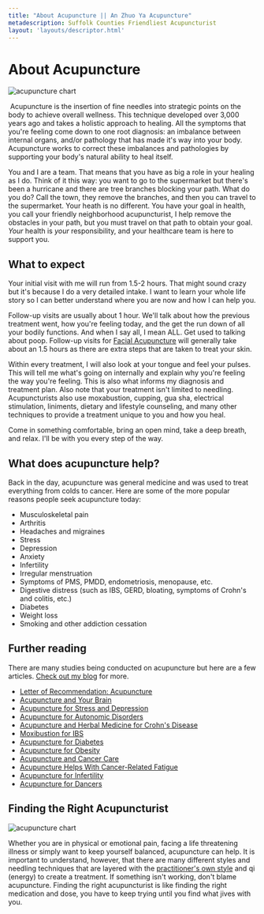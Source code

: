 ```yaml
---
title: "About Acupuncture || An Zhuo Ya Acupuncture"
metadescription: Suffolk Counties Friendliest Acupuncturist
layout: 'layouts/descriptor.html'
---
```


# About Acupuncture

<img alt="acupuncture chart" class="float-left mr-8" src="/images/acupuncturepoints_1.jpg" />

​ Acupuncture is the insertion of fine needles into strategic points on the body to achieve overall wellness. This technique developed over 3,000 years ago and takes a holistic approach to healing. All the symptoms that you're feeling come down to one root diagnosis: an imbalance between internal organs, and/or pathology that has made it's way into your body. Acupuncture works to correct these imbalances and pathologies by supporting your body's natural ability to heal itself.

You and I are a team. That means that you have as big a role in your healing as I do. Think of it this way: you want to go to the supermarket but there's been a hurricane and there are tree branches blocking your path. What do you do? Call the town, they remove the branches, and then you can travel to the supermarket. Your heath is no different. You have your goal in health, you call your friendly neighborhood acupuncturist, I help remove the obstacles in your path, but you must travel on that path to obtain your goal. *Your* health is *your* responsibility, and your healthcare team is here to support you. ​

## What to expect

Your initial visit with me will run from 1.5-2 hours. That might sound crazy but it's because I do a very detailed intake. I want to learn your whole life story so I can better understand where you are now and how I can help you.

Follow-up visits are usually about 1 hour. We'll talk about how the previous treatment went, how you're feeling today, and the get the run down of all your bodily functions. And when I say all, I mean ALL. Get used to talking about poop. Follow-up visits for [Facial Acupuncture](/facial-acupuncture/) will generally take about an 1.5 hours as there are extra steps that are taken to treat your skin.

Within every treatment, I will also look at your tongue and feel your pulses. This will tell me what's going on internally and explain why you're feeling the way you're feeling. This is also what informs my diagnosis and treatment plan. Also note that your treatment isn't limited to needling. Acupuncturists also use moxabustion, cupping, gua sha, electrical stimulation, liniments, dietary and lifestyle counseling, and many other techniques to provide a treatment unique to you and how you heal.

Come in something comfortable, bring an open mind, take a deep breath, and relax. I'll be with you every step of the way. ​

## What does acupuncture help?

Back in the day, acupuncture was general medicine and was used to treat everything from colds to cancer. Here are some of the more popular reasons people seek acupuncture today: ​

* Musculoskeletal pain
* Arthritis
* Headaches and migraines
* Stress
* Depression
* Anxiety
* Infertility
* Irregular menstruation
* Symptoms of PMS, PMDD, endometriosis, menopause, etc.
* ​Digestive distress (such as IBS, GERD, bloating, symptoms of Crohn's and colitis, etc.)
* Diabetes
* Weight loss
* Smoking and other addiction cessation​ ​

## Further reading

There are many studies being conducted on acupuncture but here are a few articles. [Check out my blog](/blog) for more.

* [Letter of Recommendation: Acupuncture](https://www.nytimes.com/2016/03/20/magazine/letter-of-recommendation-acupuncture.html?smid=fb-nytimes&amp;smtyp=cur)
* [Acupuncture and Your Brain](https://www.autonomicneuroscience.com/article/S1566-0702&#40;15&#41;00035-1/fulltext)
* [Acupuncture for Stress and Depression](https://www.psychologytoday.com/us/blog/renaissance-woman/201509/acupuncture-stress-and-depression-yes-please)
* [Acupuncture for Autonomic Disorders](https://www.ncbi.nlm.nih.gov/pmc/articles/PMC3677642/)
* [Acupuncture and Herbal Medicine for Crohn's Disease](https://pubmed.ncbi.nlm.nih.gov/30985690/)
* [Moxibustion for IBS](https://pubmed.ncbi.nlm.nih.gov/30574173/)
* [Acupuncture for Diabetes](https://www.medicalnewstoday.com/articles/319618)
* [Acupuncture for Obesity](https://www.ncbi.nlm.nih.gov/pmc/articles/PMC6378065/)
* [Acupuncture and Cancer Care](https://www.ncbi.nlm.nih.gov/pmc/articles/PMC2642987/)
* [Acupuncture Helps With Cancer-Related Fatigue](https://ascopubs.org/doi/full/10.1200/JCO.2012.41.6222)
* [Acupuncture for Infertility](https://www.ncbi.nlm.nih.gov/pmc/articles/PMC6182526/)
* [Acupuncture for Dancers](https://www.dancespirit.com/acupuncture-for-dancers-what-to-expect-and-how-it-works-2474149475.html) ​

## Finding the Right Acupuncturist

<img alt="acupuncture chart" class="float-right ml-8" src="/images//chinese-physician-taking-radial-pulse_1.jpg" />

​Whether you are in physical or emotional pain, facing a life threatening illness or simply want to keep yourself balanced, acupuncture can help. It is important to understand, however, that there are many different styles and needling techniques that are layered with the [practitioner's own style](/about-me/) and qi (energy) to create a treatment. If something isn't working, don't blame acupuncture. Finding the right acupuncturist is like finding the right medication and dose, you have to keep trying until you find what jives with you.

&nbsp;
